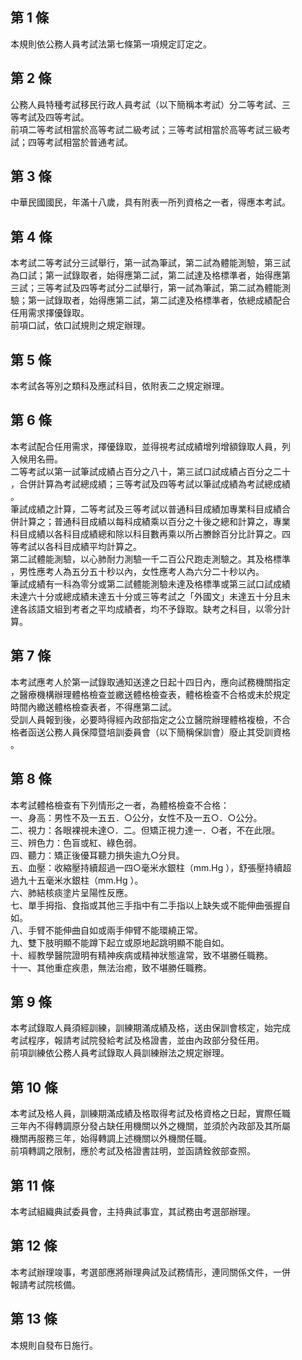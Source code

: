 第 1 條
-------
本規則依公務人員考試法第七條第一項規定訂定之。

第 2 條
-------
公務人員特種考試移民行政人員考試（以下簡稱本考試）分二等考試、三  
等考試及四等考試。  
前項二等考試相當於高等考試二級考試；三等考試相當於高等考試三級考  
試；四等考試相當於普通考試。

第 3 條
-------
中華民國國民，年滿十八歲，具有附表一所列資格之一者，得應本考試。

第 4 條
-------
本考試二等考試分三試舉行，第一試為筆試，第二試為體能測驗，第三試  
為口試；第一試錄取者，始得應第二試，第二試達及格標準者，始得應第  
三試；三等考試及四等考試分二試舉行，第一試為筆試，第二試為體能測  
驗；第一試錄取者，始得應第二試，第二試達及格標準者，依總成績配合  
任用需求擇優錄取。  
前項口試，依口試規則之規定辦理。

第 5 條
-------
本考試各等別之類科及應試科目，依附表二之規定辦理。

第 6 條
-------
本考試配合任用需求，擇優錄取，並得視考試成績增列增額錄取人員，列  
入候用名冊。  
二等考試以第一試筆試成績占百分之八十，第三試口試成績占百分之二十  
，合併計算為考試總成績；三等考試及四等考試以筆試成績為考試總成績  
。  
筆試成績之計算，二等考試及三等考試以普通科目成績加專業科目成績合  
併計算之；普通科目成績以每科成績乘以百分之十後之總和計算之，專業  
科目成績以各科目成績總和除以科目數再乘以所占賸餘百分比計算之。四  
等考試以各科目成績平均計算之。  
第二試體能測驗，以心肺耐力測驗一千二百公尺跑走測驗之。其及格標準  
，男性應考人為五分五十秒以內，女性應考人為六分二十秒以內。  
筆試成績有一科為零分或第二試體能測驗未達及格標準或第三試口試成績  
未達六十分或總成績未達五十分或三等考試之「外國文」未達五十分且未  
達各該語文組到考者之平均成績者，均不予錄取。缺考之科目，以零分計  
算。

第 7 條
-------
本考試應考人於第一試錄取通知送達之日起十四日內，應向試務機關指定  
之醫療機構辦理體格檢查並繳送體格檢查表，體格檢查不合格或未於規定  
時間內繳送體格檢查表者，不得應第二試。  
受訓人員報到後，必要時得經內政部指定之公立醫院辦理體格複檢，不合  
格者函送公務人員保障暨培訓委員會（以下簡稱保訓會）廢止其受訓資格  
。

第 8 條
-------
本考試體格檢查有下列情形之一者，為體格檢查不合格：  
一、身高：男性不及一五五．○公分，女性不及一五○．○公分。  
二、視力：各眼裸視未達○．二。但矯正視力達一．○者，不在此限。  
三、辨色力：色盲或紅、綠色弱。  
四、聽力：矯正後優耳聽力損失逾九○分貝。  
五、血壓：收縮壓持續超過一四○毫米水銀柱（mm.Hg ），舒張壓持續超  
    過九十五毫米水銀柱（mm.Hg ）。  
六、肺結核痰塗片呈陽性反應。  
七、單手拇指、食指或其他三手指中有二手指以上缺失或不能伸曲張握自  
    如。  
八、手臂不能伸曲自如或兩手伸臂不能環繞正常。  
九、雙下肢明顯不能蹲下起立或原地起跳明顯不能自如。  
十、經教學醫院證明有精神疾病或精神狀態違常，致不堪勝任職務。  
十一、其他重症疾患，無法治癒，致不堪勝任職務。

第 9 條
-------
本考試錄取人員須經訓練，訓練期滿成績及格，送由保訓會核定，始完成  
考試程序，報請考試院發給考試及格證書，並由內政部分發任用。  
前項訓練依公務人員考試錄取人員訓練辦法之規定辦理。

第 10 條
--------
本考試及格人員，訓練期滿成績及格取得考試及格資格之日起，實際任職  
三年內不得轉調原分發占缺任用機關以外之機關，並須於內政部及其所屬  
機關再服務三年，始得轉調上述機關以外機關任職。  
前項轉調之限制，應於考試及格證書註明，並函請銓敘部查照。

第 11 條
--------
本考試組織典試委員會，主持典試事宜，其試務由考選部辦理。

第 12 條
--------
本考試辦理竣事，考選部應將辦理典試及試務情形，連同關係文件，一併  
報請考試院核備。

第 13 條
--------
本規則自發布日施行。

